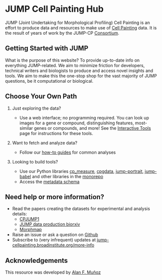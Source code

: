 # JUMP Cell Painting Hub

JUMP (Joint Undertaking for Morphological Profiling) Cell Painting is an effort to produce data and resources to make use of [Cell Painting](https://jump-cellpainting.broadinstitute.org/cell-painting) data. It is the result of years of work by the JUMP-CP [Consortium](https://jump-cellpainting.broadinstitute.org/partners).

## Getting Started with JUMP

What is the purpose of this website? To provide up-to-date info on everything JUMP-related. We aim to minimize friction for developers, technical writers and biologists to produce and access novel insights and tools. We aim to make this the one-stop shop for the vast majority of JUMP questions, be it computational or biological.

## Choose Your Own Path

1. Just exploring the data?
   
   - Use a web interface; no programming required. You can look up images for a gene or compound, distinguishing features, most-similar genes or compounds, and more\! See the [Interactive Tools](./howto/interactive/0_overview.md) page for instructions for these tools. 


2. Want to fetch and analyze data?
   
   - Follow our [how-to guides](./howto/notebooks/0_overview.md) for common analyses


3. Looking to build tools?
   
   - Use our Python libraries [cp_measure](https://github.com/afermg/cp_measure), [cpgdata](https://github.com/broadinstitute/cpg/tree/main/cpgdata), [jump-portrait](https://github.com/broadinstitute/monorepo/tree/main/libs/jump_portrait), [jump-babel](https://github.com/broadinstitute/monorepo/tree/main/libs/jump_babel) and other libraries in the [monorepo](https://github.com/broadinstitute/monorepo/tree/main)
   - Access the [metadata schema](https://github.com/jump-cellpainting/datasets/tree/main/metadata)

## Need help or more information?

- Read the papers creating the datasets for experimental and analysis details:
  - [CPJUMP1](https://www.nature.com/articles/s41592-024-02241-6)
  - [JUMP data production biorxiv](https://www.biorxiv.org/content/10.1101/2023.03.23.534023)
  - [Morphmap](https://www.biorxiv.org/content/10.1101/2024.12.02.624527)
- Raise an issue or ask a question on [Github](https://github.com/jump-cellpainting/datasets/issues)
- Subscribe to (very infrequent) updates at [jump-cellpainting.broadinstitute.org/more-info](https://jump-cellpainting.broadinstitute.org/more-info)

## Acknowledgements

This resource was developed by [Alan F. Muñoz](https://github.com/afermg)


